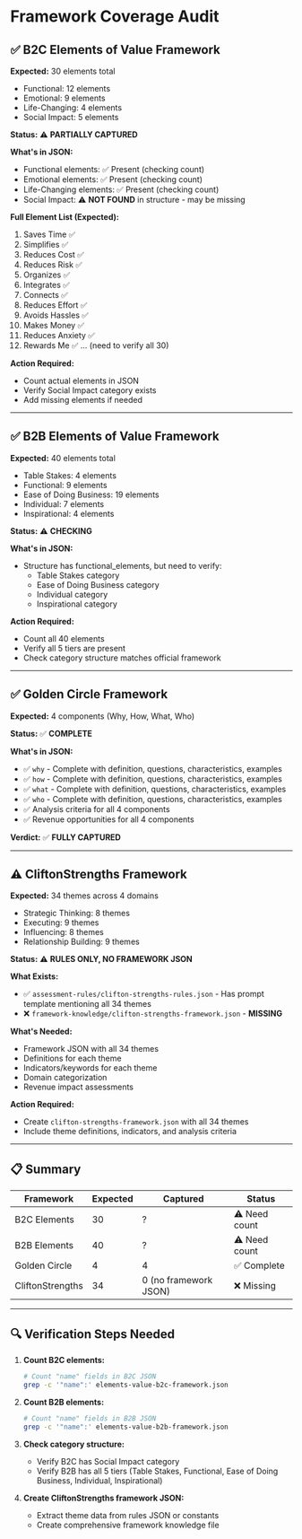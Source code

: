 # Framework Coverage Audit

## ✅ B2C Elements of Value Framework

**Expected:** 30 elements total
- Functional: 12 elements
- Emotional: 9 elements  
- Life-Changing: 4 elements
- Social Impact: 5 elements

**Status:** ⚠️ **PARTIALLY CAPTURED**

**What's in JSON:**
- Functional elements: ✅ Present (checking count)
- Emotional elements: ✅ Present (checking count)
- Life-Changing elements: ✅ Present (checking count)
- Social Impact: ⚠️ **NOT FOUND** in structure - may be missing

**Full Element List (Expected):**
1. Saves Time ✅
2. Simplifies ✅
3. Reduces Cost ✅
4. Reduces Risk ✅
5. Organizes ✅
6. Integrates ✅
7. Connects ✅
8. Reduces Effort ✅
9. Avoids Hassles ✅
10. Makes Money ✅
11. Reduces Anxiety ✅
12. Rewards Me ✅
... (need to verify all 30)

**Action Required:**
- Count actual elements in JSON
- Verify Social Impact category exists
- Add missing elements if needed

---

## ✅ B2B Elements of Value Framework

**Expected:** 40 elements total
- Table Stakes: 4 elements
- Functional: 9 elements
- Ease of Doing Business: 19 elements
- Individual: 7 elements
- Inspirational: 4 elements

**Status:** ⚠️ **CHECKING**

**What's in JSON:**
- Structure has functional_elements, but need to verify:
  - Table Stakes category
  - Ease of Doing Business category
  - Individual category
  - Inspirational category

**Action Required:**
- Count all 40 elements
- Verify all 5 tiers are present
- Check category structure matches official framework

---

## ✅ Golden Circle Framework

**Expected:** 4 components (Why, How, What, Who)

**Status:** ✅ **COMPLETE**

**What's in JSON:**
- ✅ `why` - Complete with definition, questions, characteristics, examples
- ✅ `how` - Complete with definition, questions, characteristics, examples
- ✅ `what` - Complete with definition, questions, characteristics, examples
- ✅ `who` - Complete with definition, questions, characteristics, examples
- ✅ Analysis criteria for all 4 components
- ✅ Revenue opportunities for all 4 components

**Verdict:** ✅ **FULLY CAPTURED**

---

## ⚠️ CliftonStrengths Framework

**Expected:** 34 themes across 4 domains
- Strategic Thinking: 8 themes
- Executing: 9 themes
- Influencing: 8 themes
- Relationship Building: 9 themes

**Status:** ⚠️ **RULES ONLY, NO FRAMEWORK JSON**

**What Exists:**
- ✅ `assessment-rules/clifton-strengths-rules.json` - Has prompt template mentioning all 34 themes
- ❌ `framework-knowledge/clifton-strengths-framework.json` - **MISSING**

**What's Needed:**
- Framework JSON with all 34 themes
- Definitions for each theme
- Indicators/keywords for each theme
- Domain categorization
- Revenue impact assessments

**Action Required:**
- Create `clifton-strengths-framework.json` with all 34 themes
- Include theme definitions, indicators, and analysis criteria

---

## 📋 Summary

| Framework | Expected | Captured | Status |
|-----------|----------|----------|--------|
| B2C Elements | 30 | ? | ⚠️ Need count |
| B2B Elements | 40 | ? | ⚠️ Need count |
| Golden Circle | 4 | 4 | ✅ Complete |
| CliftonStrengths | 34 | 0 (no framework JSON) | ❌ Missing |

---

## 🔍 Verification Steps Needed

1. **Count B2C elements:**
   ```bash
   # Count "name" fields in B2C JSON
   grep -c '"name":' elements-value-b2c-framework.json
   ```

2. **Count B2B elements:**
   ```bash
   # Count "name" fields in B2B JSON  
   grep -c '"name":' elements-value-b2b-framework.json
   ```

3. **Check category structure:**
   - Verify B2C has Social Impact category
   - Verify B2B has all 5 tiers (Table Stakes, Functional, Ease of Doing Business, Individual, Inspirational)

4. **Create CliftonStrengths framework JSON:**
   - Extract theme data from rules JSON or constants
   - Create comprehensive framework knowledge file

